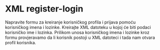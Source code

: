# XML register-login
Napravite formu za kreiranje korisničkog profila i  prijava pomoću korisničkog imena i lozinke.
Kreirajte XML datoteku u kojoj će biti podaci korisničko ime i lozinka.
Prilikom unosa korisničkog imena i lozinke kroz formu provjeravamo da li korisnik postoji u XML datoteci i tada nam otvara profil korisnika.
